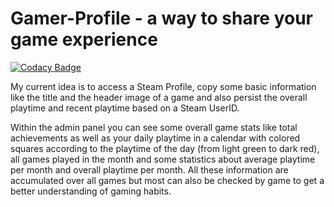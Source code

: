 # Gamer-Profile - a way to share your game experience

[![Codacy Badge](https://api.codacy.com/project/badge/Grade/e75e4c16407042fba61f9531c8f79d8f)](https://app.codacy.com/app/lkochniss/gamer-profile?utm_source=github.com&utm_medium=referral&utm_content=lkochniss/gamer-profile&utm_campaign=Badge_Grade_Dashboard)

My current idea is to access a Steam Profile, copy some basic information like the title and the header image of a game and also persist the overall playtime and recent playtime based on a Steam UserID.

Within the admin panel you can see some overall game stats like total achievements as well as your daily playtime in a calendar with colored squares according to the playtime of the day 
(from light green to dark red), all games played in the month and some statistics about average playtime per month and overall playtime per month. All these information are accumulated 
over all games but most can also be checked by game to get a better understanding of gaming habits. 

